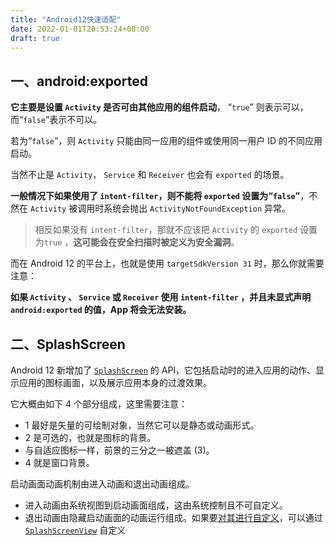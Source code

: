 ```yaml
---
title: "Android12快速适配"
date: 2022-01-01T20:53:24+08:00
draft: true
---
```


## 一、android:exported

**它主要是设置 `Activity` 是否可由其他应用的组件启动**， “`true`” 则表示可以，而“`false`”表示不可以。

若为“`false`”，则 `Activity` 只能由同一应用的组件或使用同一用户 ID 的不同应用启动。

当然不止是 `Activity`， `Service` 和 `Receiver` 也会有 `exported` 的场景。

<!--more-->

**一般情况下如果使用了 `intent-filter`，则不能将  `exported` 设置为“`false`”**，不然在 `Activity` 被调用时系统会抛出 `ActivityNotFoundException` 异常。

> 相反如果没有 `intent-filter`，那就不应该把 `Activity` 的 `exported` 设置为`true` ，**这可能会在安全扫描时被定义为安全漏洞**。

而在 Android 12 的平台上，也就是使用 `targetSdkVersion 31` 时，那么你就需要注意：

**如果 `Activity` 、 `Service` 或  `Receiver` 使用 `intent-filter` ，并且未显式声明 `android:exported` 的值，App 将会无法安装。**



## 二、SplashScreen

Android 12 新增加了 [`SplashScreen`](https://link.juejin.cn/?target=https%3A%2F%2Fdeveloper.android.com%2Freference%2Fandroid%2Fwindow%2FSplashScreen) 的 API，它包括启动时的进入应用的动作、显示应用的图标画面，以及展示应用本身的过渡效果。

它大概由如下 4 个部分组成，这里需要注意：

- 1 最好是矢量的可绘制对象，当然它可以是静态或动画形式。
- 2 是可选的，也就是图标的背景。
- 与自适应图标一样，前景的三分之一被遮盖 (3)。
- 4 就是窗口背景。

启动画面动画机制由进入动画和退出动画组成。

- 进入动画由系统视图到启动画面组成，这由系统控制且不可自定义。
- 退出动画由隐藏启动画面的动画运行组成。如果要[对其进行自定义](https://link.juejin.cn?target=https%3A%2F%2Fdeveloper.android.com%2Fguide%2Ftopics%2Fui%2Fsplash-screen%23customize-animation)，可以通过 [`SplashScreenView`](https://link.juejin.cn?target=https%3A%2F%2Fdeveloper.android.com%2Freference%2Fandroid%2Fwindow%2FSplashScreenView) 自定义
